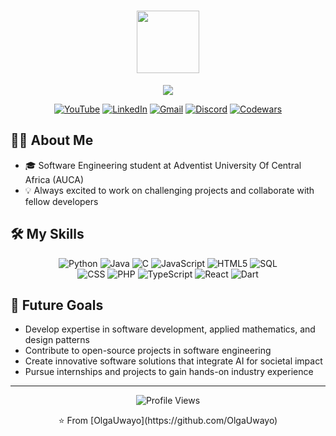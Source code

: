 <h1 align="center">
  <img src="https://media.giphy.com/media/M9gbBd9nbDrOTu1Mqx/giphy.gif" width="100"/>
</h1>

<p align="center">
  <a href="https://github.com/DenverCoder1/readme-typing-svg"><img src="https://readme-typing-svg.herokuapp.com?lines=Hi,+I'm+Olga+Uwayo;Software+Engineering+Student;Aspiring+Software+Developer;Data+Enthusiast;&center=true&width=380&height=45"></a>
</p>

<p align="center">
   <a href="https://www.youtube.com/@olgauwayo"><img src="https://img.shields.io/badge/YouTube-FF0000?style=for-the-badge&logo=youtube&logoColor=white" alt="YouTube"/></a>
  <a href="https://www.linkedin.com/in/olga-uwayo-5a9aa7213?utm_source=share&utm_campaign=share_via&utm_content=profile&utm_medium=ios_app"><img src="https://img.shields.io/badge/LinkedIn-0077B5?style=for-the-badge&logo=linkedin&logoColor=white" alt="LinkedIn"/></a>
  <a href="mailto:uwayoolga@gmail.com"><img src="https://img.shields.io/badge/Gmail-D14836?style=for-the-badge&logo=gmail&logoColor=white" alt="Gmail"/></a>
  <a href="https://discord.com/users/1204667262553034807"><img src="https://img.shields.io/badge/Discord-5865F2?style=for-the-badge&logo=discord&logoColor=white" alt="Discord"/></a>
  <a href="https://www.codewars.com/users/UwayoOlga"><img src="https://img.shields.io/badge/Codewars-B1361E?style=for-the-badge&logo=codewars&logoColor=white" alt="Codewars"/></a>
</p>

## 👨‍💻 About Me

- 🎓 Software Engineering student at Adventist University Of Central Africa (AUCA) 
- 💡 Always excited to work on challenging projects and collaborate with fellow developers 

## 🛠 My Skills

<p align="center">
  <img src="https://img.shields.io/badge/Python-3776AB?style=for-the-badge&logo=python&logoColor=white" alt="Python"/>
  <img src="https://img.shields.io/badge/Java-ED8B00?style=for-the-badge&logo=java&logoColor=white" alt="Java"/>
  <img src="https://img.shields.io/badge/C-00599C?style=for-the-badge&logo=c&logoColor=white" alt="C"/>
  <img src="https://img.shields.io/badge/JavaScript-F7DF1E?style=for-the-badge&logo=javascript&logoColor=black" alt="JavaScript"/>
  <img src="https://img.shields.io/badge/HTML5-E34F26?style=for-the-badge&logo=html5&logoColor=white" alt="HTML5"/>
  <img src="https://img.shields.io/badge/SQL-4479A1?style=for-the-badge&logo=mysql&logoColor=white" alt="SQL"/>
  <br>
  <img src="https://img.shields.io/badge/CSS-1572B6?style=for-the-badge&logo=css&logoColor=white" alt="CSS"/>
  <img src="https://img.shields.io/badge/PHP-777BB4?style=for-the-badge&logo=php&logoColor=white" alt="PHP"/> 
  <img src="https://img.shields.io/badge/TypeScript-3178C6?style=for-the-badge&logo=typescript&logoColor=white" alt="TypeScript"/>
  <img src="https://img.shields.io/badge/React-20232A?style=for-the-badge&logo=react&logoColor=61DAFB" alt="React"/>
  <img src="https://img.shields.io/badge/Dart-0175C2?style=for-the-badge&logo=dart&logoColor=white" alt="Dart"/>

</p>

## 🎯 Future Goals

- Develop expertise in software development, applied mathematics, and design patterns
- Contribute to open-source projects in software engineering 
- Create innovative software solutions that integrate AI for societal impact
- Pursue internships and projects to gain hands-on industry experience

---

<p align="center">
  <img src="https://komarev.com/ghpvc/?username=OlgaUwayo&label=Profile%20views&color=0e75b6&style=flat" alt="Profile Views" />
</p>

<p align="center">⭐ From [OlgaUwayo](https://github.com/OlgaUwayo)</p>

